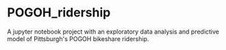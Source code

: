 # POGOH_ridership
A jupyter notebook project with an exploratory data analysis and predictive model of Pittsburgh's POGOH bikeshare ridership.
